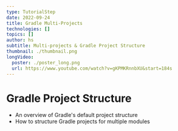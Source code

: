 ```yaml
---
type: TutorialStep
date: 2022-09-24
title: Gradle Multi-Projects
technologies: []
topics: []
author: hs
subtitle: Multi-projects & Gradle Project Structure
thumbnail: ./thumbnail.png
longVideo:
  poster: ./poster_long.png
  url: https://www.youtube.com/watch?v=gKPMKRnnbXU&start=184s
---
```


# Gradle Project Structure

* An overview of Gradle's default project structure
* How to structure Gradle projects for multiple modules
